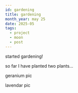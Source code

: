 ```yaml
---
id: gardening
title: gardening
month_year: may 25
date: 2025-05
tags:
  - project
  - moon
  - post
---
```

started gardening!

so far I have planted two plants...

geranium pic

lavendar pic


